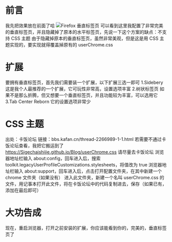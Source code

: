 # 前言
我先把效果放在前面了哈
![Firefox 垂直标签页](https://github.com/Sigechaishijie/Blog/assets/160098482/c36d169d-0328-4c0a-bdd7-bb61f69abaa6)
可以看到这里我配置了非常完美的垂直标签页，并且隐藏掉了原本的水平标签页，先说一下这个方案的缺点：不支持 CSS 主题
由于隐藏掉原本的垂直标签页，虽然非常美观，但是这是用 CSS 主题实现的，要实现就得覆盖掉原有的 userChrome.css
# 扩展
要拥有垂直标签页，首先我们需要装一个扩展，以下扩展三选一即可
1.Sidebery 这是我个人最推荐的一个扩展，它可玩性非常高，设置选项丰富
2.树状标签页 如果不是那么折腾，但又想要一个垂直标签页，并且功能较为丰富，可以选用它
3.Tab Center Reborn 它的设置选项非常少
# CSS 主题
出处：卡饭论坛
链接：bbs.kafan.cn/thread-2266989-1-1.html
若需要不通过卡饭论坛查看，我把它搬运到了 https://Sigechaishijie.github.io/Blog/userChrome.css
请尽量去卡饭论坛
浏览器地址栏输入 about:config，回车进入后，搜索 toolkit.legacyUserProfileCustomizations.stylesheets，将值改为 true
浏览器地址栏输入 about:support，回车进入后，点击打开配置文件夹，在其中新建一个 chrome 文件夹（如果没有）
进入此文件夹，新建一个名叫 userChrome.css 的文件，用记事本打开此文件，将在卡饭论坛中的代码复制进去，保存（如果已有，添加在最后即可）
# 大功告成
现在，重启浏览器，打开之前安装的扩展，你应该能看到你的，完美的，垂直标签页了